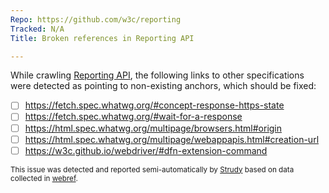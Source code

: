 ```yaml
---
Repo: https://github.com/w3c/reporting
Tracked: N/A
Title: Broken references in Reporting API

---
```


While crawling [Reporting API](https://w3c.github.io/reporting/), the following links to other specifications were detected as pointing to non-existing anchors, which should be fixed:
* [ ] https://fetch.spec.whatwg.org/#concept-response-https-state
* [ ] https://fetch.spec.whatwg.org/#wait-for-a-response
* [ ] https://html.spec.whatwg.org/multipage/browsers.html#origin
* [ ] https://html.spec.whatwg.org/multipage/webappapis.html#creation-url
* [ ] https://w3c.github.io/webdriver/#dfn-extension-command

<sub>This issue was detected and reported semi-automatically by [Strudy](https://github.com/w3c/strudy/) based on data collected in [webref](https://github.com/w3c/webref/).</sub>